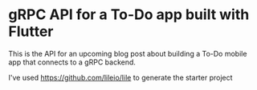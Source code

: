 # gRPC API for a To-Do app built with Flutter

This is the API for an upcoming blog post about building a To-Do mobile app that connects to a gRPC backend.

I've used https://github.com/lileio/lile to generate the starter project
